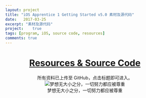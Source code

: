 ```yaml
---
layout: project
title: "iOS Apprentice 1 Getting Started v5.0 素材及源代码"
date:   2017-03-25
excerpt: "素材及源代码"
project:    true
tags: [program, iOS, source code, resources]
comments: true
---
```


<h1><center><a href="https://github.com/AurevoirXavier/iOS-Apprentice">Resources & Source Code</a></center></h1>

<center>所有资料已上传至 GitHub，点击标题即可进入。</center>

<div align="center"><img alt="梦想无大小之分，一切努力都应被尊重" src="http://imgur.com/N5GTjdK.gif"/></div><center>梦想无大小之分，一切努力都应被尊重</center>

<br>